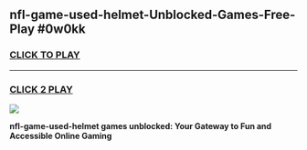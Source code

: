 
## nfl-game-used-helmet-Unblocked-Games-Free-Play #0w0kk
<h3>
<a href="https://us.freeplayer.one?title=nfl-game-used-helmet&ref=9M">CLICK TO PLAY</a></h3>
<hr>

<h3>
<a href="https://us.freeplayer.one?title=nfl-game-used-helmet&ref=9M">CLICK 2 PLAY</a>
  
</h3>

<a href="https://us.freeplayer.one?title=nfl-game-used-helmet&ref=9M"><img src="https://clearcache.store/games.png"></a>


**nfl-game-used-helmet games unblocked: Your Gateway to Fun and Accessible Online Gaming**
